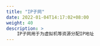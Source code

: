 ```yaml
---
title: "IP子网"
date: 2022-01-04T14:17:02+08:00
weight: 40
description: >
    IP子网用于为虚拟机等资源分配IP地址
---
```


